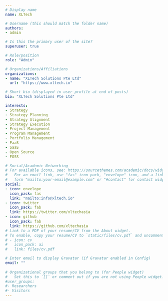 ```yaml
---
# Display name
name: XLTech

# Username (this should match the folder name)
authors:
- admin

# Is this the primary user of the site?
superuser: true

# Role/position
role: "Admin"

# Organizations/Affiliations
organizations:
- name: "XLTech Solutions Pte Ltd"
  url: "https://www.xltech.io"

# Short bio (displayed in user profile at end of posts)
bio: "XLTech Solutions Pte Ltd"

interests:
- Strategy
- Strategy Planning
- Strategy Alignment
- Strategy Execution
- Project Management
- Program Management
- Portfolio Management
- PaaS
- SaaS
- Open Source
- FOSS

# Social/Academic Networking
# For available icons, see: https://sourcethemes.com/academic/docs/widgets/#icons
#   For an email link, use "fas" icon pack, "envelope" icon, and a link in the
#   form "mailto:your-email@example.com" or "#contact" for contact widget.
social:
- icon: envelope
  icon_pack: fas
  link: "mailto:info@xltech.io"
- icon: twitter
  icon_pack: fab
  link: https://twitter.com/xltechasia
- icon: github
  icon_pack: fab
  link: https://github.com/xltechasia
# Link to a PDF of your resume/CV from the About widget.
# To enable, copy your resume/CV to `static/files/cv.pdf` and uncomment the lines below.  
# - icon: cv
#   icon_pack: ai
#   link: files/cv.pdf

# Enter email to display Gravatar (if Gravatar enabled in Config)
email: ""
  
# Organizational groups that you belong to (for People widget)
#   Set this to `[]` or comment out if you are not using People widget.  
#user_groups:
#- Researchers
#- Visitors
---
```

